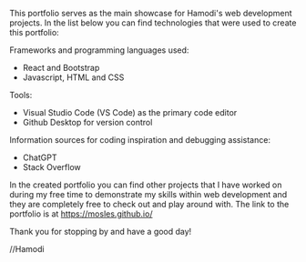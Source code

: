 This portfolio serves as the main showcase for Hamodi's web development projects.
In the list below you can find technologies that were used to create this portfolio:

Frameworks and programming languages used:
- React and Bootstrap
- Javascript, HTML and CSS

Tools:
- Visual Studio Code (VS Code) as the primary code editor
- Github Desktop for version control

Information sources for coding inspiration and debugging assistance:
- ChatGPT
- Stack Overflow

In the created portfolio you can find other projects that I have worked on during my free time to demonstrate my skills within web development and they are completely free to check out and play around with.
The link to the portfolio is at https://mosles.github.io/

Thank you for stopping by and have a good day!

//Hamodi
